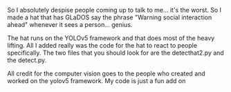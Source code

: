So I absolutely despise people coming up to talk to me... it's the worst. So I made a hat that has GLaDOS say the phrase "Warning social interaction ahead" whenever it sees a person... genius. 



The hat runs on the YOLOv5 framework and that does most of the heavy lifting. All I added really was the code for the hat to react to people specifically. The two files that you should look for are the detecthat2.py and the detect.py.


All credit for the computer vision goes to the people who created and worked on the yolov5 framework. My code is just a fun add on
